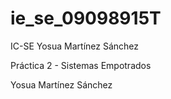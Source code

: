 # ie_se_09098915T
IC-SE Yosua Martínez Sánchez

Práctica 2 - Sistemas Empotrados

Yosua Martínez Sánchez
